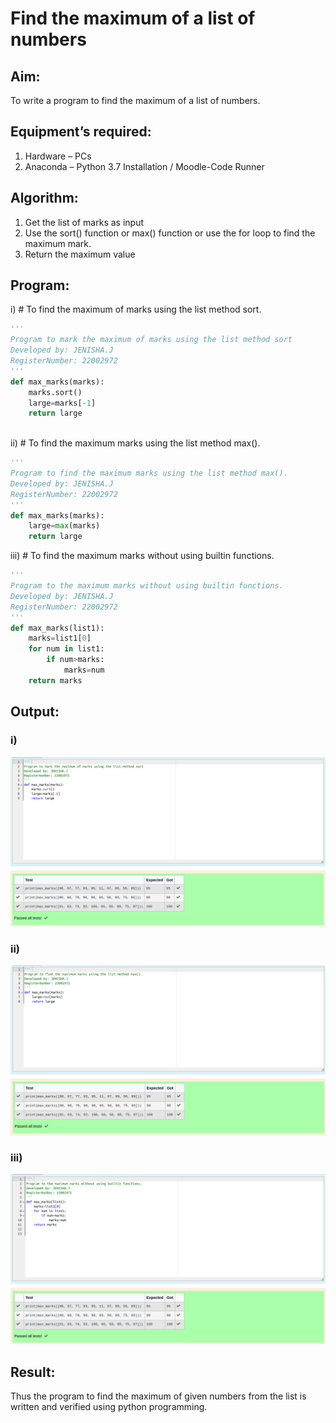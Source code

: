 # Find the maximum of a list of numbers
## Aim:
To write a program to find the maximum of a list of numbers.
## Equipment’s required:
1.	Hardware – PCs
2.	Anaconda – Python 3.7 Installation / Moodle-Code Runner
## Algorithm:
1.	Get the list of marks as input
2.	Use the sort() function or max() function or use the for loop to find the maximum mark.
3.	Return the maximum value
## Program:

i)	# To find the maximum of marks using the list method sort.
```Python
'''
Program to mark the maximum of marks using the list method sort
Developed by: JENISHA.J
RegisterNumber: 22002972
'''
def max_marks(marks):
    marks.sort()
    large=marks[-1]
    return large



```

ii)	# To find the maximum marks using the list method max().
```Python
''' 
Program to find the maximum marks using the list method max().
Developed by: JENISHA.J
RegisterNumber: 22002972
'''
def max_marks(marks):
    large=max(marks)
    return large


```

iii) # To find the maximum marks without using builtin functions.
```Python
''' 
Program to the maximum marks without using builtin functions.
Developed by: JENISHA.J
RegisterNumber: 22002972
'''
def max_marks(list1):
    marks=list1[0]
    for num in list1:
        if num>marks:
            marks=num
    return marks


```

## Output:
### i)
![MODEL](1.png)
<br>

### ii)
![MODEL](2.png)
<br>

### iii)
![MODEL](3.png)

## Result:
Thus the program to find the maximum of given numbers from the list is written and verified using python programming.